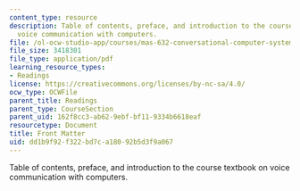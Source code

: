 ```yaml
---
content_type: resource
description: Table of contents, preface, and introduction to the course textbook on
  voice communication with computers.
file: /ol-ocw-studio-app/courses/mas-632-conversational-computer-systems-fall-2008/dd1b9f92f322bd7ca18092b5d3f9a067_shmant_txt_intro.pdf
file_size: 3418301
file_type: application/pdf
learning_resource_types:
- Readings
license: https://creativecommons.org/licenses/by-nc-sa/4.0/
ocw_type: OCWFile
parent_title: Readings
parent_type: CourseSection
parent_uid: 162f8cc3-ab62-9ebf-bf11-9334b6618eaf
resourcetype: Document
title: Front Matter
uid: dd1b9f92-f322-bd7c-a180-92b5d3f9a067
---
```

Table of contents, preface, and introduction to the course textbook on voice communication with computers.